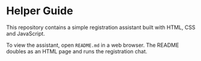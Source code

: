 # Helper Guide

This repository contains a simple registration assistant built with HTML, CSS and JavaScript.

To view the assistant, open `README.md` in a web browser. The README doubles as an HTML page and runs the registration chat.

